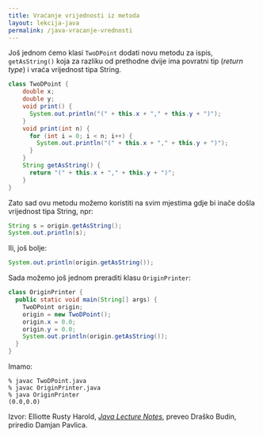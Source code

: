 ```yaml
---
title: Vraćanje vrijednosti iz metoda
layout: lekcija-java
permalink: /java-vracanje-vrednosti
---
```


Još jednom ćemo klasi `TwoDPoint` dodati novu metodu za ispis, `getAsString()` koja za razliku od prethodne dvije ima povratni tip (*return type*) i vraća vrijednost tipa String.

```java
class TwoDPoint {
    double x;
    double y;
    void print() {
      System.out.println("(" + this.x + "," + this.y + ")");
    }
    void print(int n) {
      for (int i = 0; i < n; i++) {
        System.out.println("(" + this.x + "," + this.y + ")");
      }
    }
    String getAsString() {
      return "(" + this.x + "," + this.y + ")";
    }
}
```

Zato sad ovu metodu možemo koristiti na svim mjestima gdje bi inače došla vrijednost tipa String, npr:

```java
String s = origin.getAsString();
System.out.println(s);
```

Ili, još bolje:

```java
System.out.println(origin.getAsString());
```

Sada možemo još jednom preraditi klasu `OriginPrinter`:

```java
class OriginPrinter {
  public static void main(String[] args) {
    TwoDPoint origin;
    origin = new TwoDPoint();
    origin.x = 0.0;
    origin.y = 0.0;
    System.out.println(origin.getAsString());
  }
}
```

Imamo:

```
% javac TwoDPoint.java
% javac OriginPrinter.java
% java OriginPrinter
(0.0,0.0)
```


Izvor: Elliotte Rusty Harold, *[Java Lecture Notes](//www.cafeaulait.org/course/index.html)*, preveo Draško Budin, priredio Damjan Pavlica.
